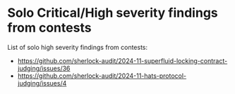 # Solo Critical/High severity findings from contests

List of solo high severity findings from contests:

- https://github.com/sherlock-audit/2024-11-superfluid-locking-contract-judging/issues/36
- https://github.com/sherlock-audit/2024-11-hats-protocol-judging/issues/4
